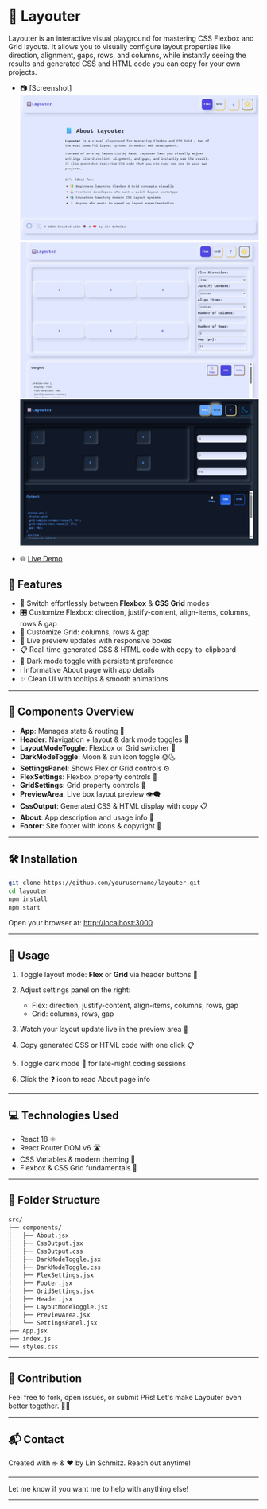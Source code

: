 # 🔲 Layouter

Layouter is an interactive visual playground for mastering CSS Flexbox and Grid layouts. It allows you to visually configure layout properties like direction, alignment, gaps, rows, and columns, while instantly seeing the results and generated CSS and HTML code you can copy for your own projects.

- 📷 [Screenshot]
  ![alt text](public/img/1.jpg)
  ![alt text](public/img/2.jpg)
  ![alt text](public/img/3.jpg)

- 🌐 [Live Demo](https://layouter-sch.vercel.app/)

## 🚀 Features

- 🔄 Switch effortlessly between **Flexbox** & **CSS Grid** modes
- 🎛️ Customize Flexbox: direction, justify-content, align-items, columns, rows & gap
- 🧱 Customize Grid: columns, rows & gap
- 👀 Live preview updates with responsive boxes
- 📋 Real-time generated CSS & HTML code with copy-to-clipboard
- 🌙 Dark mode toggle with persistent preference
- ℹ️ Informative About page with app details
- ✨ Clean UI with tooltips & smooth animations

---

## 🧩 Components Overview

- **App**: Manages state & routing 🔄
- **Header**: Navigation + layout & dark mode toggles 🚦
- **LayoutModeToggle**: Flexbox or Grid switcher 🔘
- **DarkModeToggle**: Moon & sun icon toggle 🌞🌜
- **SettingsPanel**: Shows Flex or Grid controls ⚙️
- **FlexSettings**: Flexbox property controls 🔧
- **GridSettings**: Grid property controls 🧱
- **PreviewArea**: Live box layout preview 👁️‍🗨️
- **CssOutput**: Generated CSS & HTML display with copy 📋
- **About**: App description and usage info 📖
- **Footer**: Site footer with icons & copyright 🦶

---

## 🛠️ Installation

```bash
git clone https://github.com/yourusername/layouter.git
cd layouter
npm install
npm start
```

Open your browser at: [http://localhost:3000](http://localhost:3000)

---

## 🎯 Usage

1. Toggle layout mode: **Flex** or **Grid** via header buttons 🔘
2. Adjust settings panel on the right:

   - Flex: direction, justify-content, align-items, columns, rows, gap
   - Grid: columns, rows, gap

3. Watch your layout update live in the preview area 👀
4. Copy generated CSS or HTML code with one click 📋
5. Toggle dark mode 🌙 for late-night coding sessions
6. Click the ❓ icon to read About page info

---

## 💻 Technologies Used

- React 18 ⚛️
- React Router DOM v6 🛣️
- CSS Variables & modern theming 🎨
- Flexbox & CSS Grid fundamentals 🧱

---

## 📁 Folder Structure

```
src/
├── components/
│   ├── About.jsx
│   ├── CssOutput.jsx
│   ├── CssOutput.css
│   ├── DarkModeToggle.jsx
│   ├── DarkModeToggle.css
│   ├── FlexSettings.jsx
│   ├── Footer.jsx
│   ├── GridSettings.jsx
│   ├── Header.jsx
│   ├── LayoutModeToggle.jsx
│   ├── PreviewArea.jsx
│   └── SettingsPanel.jsx
├── App.jsx
├── index.js
└── styles.css
```

---

## 🤝 Contribution

Feel free to fork, open issues, or submit PRs! Let's make Layouter even better together. 🚀✨

---

## 📬 Contact

Created with ☕ & ❤️ by Lin Schmitz. Reach out anytime!

---

Let me know if you want me to help with anything else!

---
